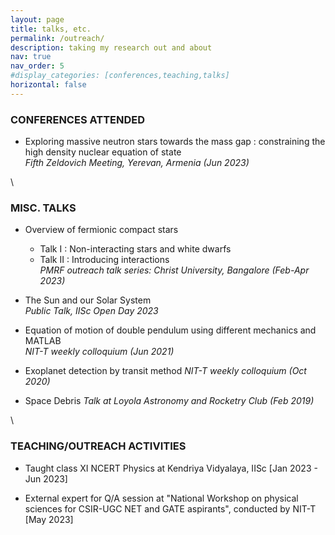 ```yaml
---
layout: page
title: talks, etc.
permalink: /outreach/
description: taking my research out and about
nav: true
nav_order: 5
#display_categories: [conferences,teaching,talks]
horizontal: false
---
```


### CONFERENCES ATTENDED

- Exploring massive neutron stars towards the mass gap : constraining the high density nuclear equation of state \
*Fifth Zeldovich Meeting, Yerevan, Armenia (Jun 2023)*

\\ 

### MISC. TALKS

- Overview of fermionic compact stars 
    - Talk I : Non-interacting stars and white dwarfs
    - Talk II : Introducing interactions \
*PMRF outreach talk series: Christ University, Bangalore (Feb-Apr 2023)*

- The Sun and our Solar System \
*Public Talk, IISc Open Day 2023*

- Equation of motion of double pendulum using different mechanics and MATLAB  \
*NIT-T weekly colloquium (Jun 2021)*

- Exoplanet detection by transit method 
*NIT-T weekly colloquium (Oct 2020)*

- Space Debris
*Talk at Loyola Astronomy and Rocketry Club (Feb 2019)*

\\ 

### TEACHING/OUTREACH ACTIVITIES

- Taught class XI NCERT Physics at Kendriya Vidyalaya, IISc [Jan 2023 - Jun 2023]

- External expert for Q/A session at "National Workshop on physical sciences for CSIR-UGC NET and GATE aspirants", conducted by NIT-T [May 2023] 